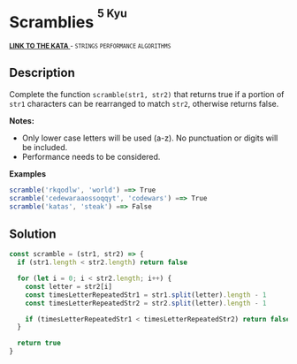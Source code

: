 <h1>Scramblies <sup><sup>5 Kyu</sup></sup></h1>

<sup>
  <a href="https://www.codewars.com/kata/55c04b4cc56a697bb0000048">
    <strong>LINK TO THE KATA</strong>
  </a> - <code>STRINGS</code> <code>PERFORMANCE</code> <code>ALGORITHMS</code>
</sup>

## Description

Complete the function `scramble(str1, str2)` that returns true if a portion of `str1` characters can be rearranged to match `str2`, otherwise returns false.

**Notes:**

- Only lower case letters will be used (a-z). No punctuation or digits will be included.
- Performance needs to be considered.

**Examples**

```javascript
scramble('rkqodlw', 'world') ==> True
scramble('cedewaraaossoqqyt', 'codewars') ==> True
scramble('katas', 'steak') ==> False
```

## Solution

```javascript
const scramble = (str1, str2) => {
  if (str1.length < str2.length) return false

  for (let i = 0; i < str2.length; i++) {
    const letter = str2[i]
    const timesLetterRepeatedStr1 = str1.split(letter).length - 1
    const timesLetterRepeatedStr2 = str2.split(letter).length - 1

    if (timesLetterRepeatedStr1 < timesLetterRepeatedStr2) return false
  }

  return true
}
```
